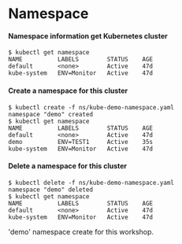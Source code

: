 # Namespace

#### Namespace information get Kubernetes cluster
```
$ kubectl get namespace
NAME          LABELS        STATUS    AGE
default       <none>        Active    47d
kube-system   ENV=Monitor   Active    47d
```

#### Create a namespace for this cluster
```
$ kubectl create -f ns/kube-demo-namespace.yaml
namespace "demo" created
$ kubectl get namespace
NAME          LABELS        STATUS    AGE
default       <none>        Active    47d
demo          ENV=TEST1     Active    35s
kube-system   ENV=Monitor   Active    47d
```

#### Delete a namespace for this cluster
```
$ kubectl delete -f ns/kube-demo-namespace.yaml
namespace "demo" deleted
$ kubectl get namespace
NAME          LABELS        STATUS    AGE
default       <none>        Active    47d
kube-system   ENV=Monitor   Active    47d
```

'demo' namespace create for this workshop.

